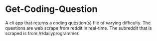 # Get-Coding-Question
A cli app that returns a coding question(s) file of varying difficulty. The questions are web scrape from reddit in real-time. The subreddit that is scraped is from /r/dailyprogrammer.

